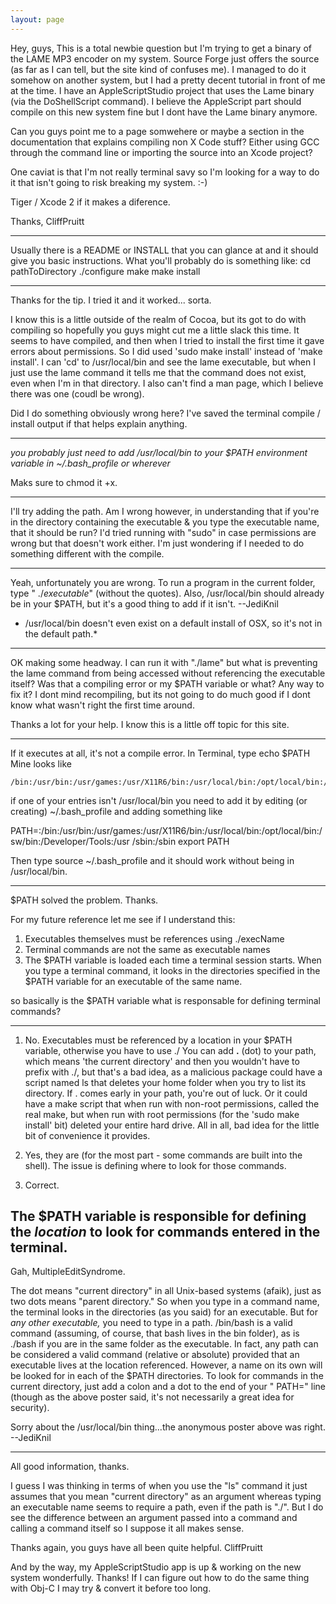 ```yaml
---
layout: page
---
```




Hey, guys, This is a total newbie question but I'm trying to get a binary of the LAME MP3 encoder on my system.  Source Forge just offers the source (as far as I can tell, but the site kind of confuses me). I managed to do it somehow on another system, but I had a pretty decent tutorial in front of me at the time.  I have an AppleScriptStudio project that uses the Lame binary (via the DoShellScript command).  I believe the AppleScript part should compile on this new system fine but I dont have the Lame binary anymore.

Can you guys point me to a page somwehere or maybe a section in the documentation that explains compiling non X Code stuff?  Either using GCC through the command line or importing the source into an Xcode project?

One caviat is that I'm not really terminal savy so I'm looking for a way to do it that isn't going to risk breaking my system. :-)

Tiger / Xcode 2 if it makes a diference.

Thanks,
CliffPruitt

----

Usually there is a README or INSTALL that you can glance at and it should give you basic instructions. What you'll probably do is something like:
    cd pathToDirectory
./configure
make
make install

----

Thanks for the tip.  I tried it and it worked... sorta.

I know this is a little outside of the realm of Cocoa, but its got to do with compiling so hopefully you guys might cut me a little slack this time. It seems to have compiled, and then when I tried to install the first time it gave errors about permissions.  So I did used 'sudo make install' instead of 'make install'.  I can 'cd' to /usr/local/bin and see the lame executable, but when I just use the lame command it tells me that the command does not exist, even when I'm in that directory.  I also can't find a man page, which I believe there was one (coudl be wrong).

Did I do something obviously wrong here? I've saved the terminal compile / install output if that helps explain anything.

----

*you probably just  need to add /usr/local/bin to your $PATH environment variable in ~/.bash_profile or wherever*

Maks sure to chmod it +x.

----

I'll try adding the path.  Am I wrong however, in understanding that if you're in the directory containing the executable & you type the executable name, that it should be run?  I'd tried running with "sudo" in case permissions are wrong but that doesn't work either.  I'm just wondering if I needed to do something different with the compile.

----
Yeah, unfortunately you are wrong. To run a program in the current folder, type "    ./*executable*" (without the quotes). Also,     /usr/local/bin should already be in your     $PATH, but it's a good thing to add if it isn't. --JediKnil

*    /usr/local/bin doesn't even exist on a default install of OSX, so it's not in the default path.*

----

OK making some headway.  I can run it with "./lame" but what is preventing the lame command from being accessed without referencing the executable itself?  Was that a compiling error or my $PATH variable or what?  Any way to fix it?  I dont mind recompiling, but its not going to do much good if I dont know what wasn't right the first time around.

Thanks a lot for your help.  I know this is a little off topic for this site.

----

If it executes at all, it's not a compile error. In Terminal, type     echo $PATH Mine looks like

    /bin:/usr/bin:/usr/games:/usr/X11R6/bin:/usr/local/bin:/opt/local/bin:/sw/bin:/Developer/Tools:/usr/sbin:/sbin

if one of your entries isn't /usr/local/bin you need to add it by editing (or creating) ~/.bash_profile and adding something like

    
PATH=:/bin:/usr/bin:/usr/games:/usr/X11R6/bin:/usr/local/bin:/opt/local/bin:/sw/bin:/Developer/Tools:/usr
/sbin:/sbin
export PATH


Then type     source ~/.bash_profile and it should work without being in /usr/local/bin.

----

$PATH solved the problem.  Thanks.

For my future reference let me see if I understand this:

1. Executables themselves must be references using ./execName
2. Terminal commands are not the same as executable names
3. The $PATH variable is loaded each time a terminal session starts.  When you type a terminal command, it looks in the directories specified in the $PATH variable for an executable of the same name.

so basically is the $PATH variable what is responsable for defining terminal commands?

----

1. No. Executables must be referenced by a location in your $PATH variable, otherwise you have to use ./ You can add **.** (dot) to your path, which means 'the current directory' and then you wouldn't have to prefix with ./, but that's a bad idea, as a malicious package could have a script named     ls that deletes your home folder when  you try to list its directory. If . comes early in your path, you're out of luck. Or it could have a     make script that when run with non-root permissions, called the real make, but when run with root permissions (for the 'sudo make install' bit) deleted your entire hard drive. All in all, bad idea for the little bit of convenience it provides.

2. Yes, they are (for the most part - some commands are built into the shell). The issue is defining where to look for those commands.

3. Correct.

The $PATH variable is responsible for defining the *location* to look for commands entered in the terminal.
----
Gah, MultipleEditSyndrome.

The dot means "current directory" in all Unix-based systems (afaik), just as two dots means "parent directory." So when you type in a command name, the terminal looks in the directories (as you said) for an executable. But for *any other executable,* you need to type in a path.     /bin/bash is a valid command (assuming, of course, that     bash lives in the     bin folder), as is     ./bash if you are in the same folder as the executable. In fact, any path can be considered a valid command (relative or absolute) provided that an executable lives at the location referenced. However, a name on its own will be looked for in each of the     $PATH directories. To look for commands in the current directory, just add a colon and a dot to the end of your "    PATH=" line (though as the above poster said, it's not necessarily a great idea for security).

Sorry about the     /usr/local/bin thing...the anonymous poster above was right. --JediKnil

----

All good information, thanks.

I guess I was thinking in terms of when you use the "ls" command it just assumes that you mean "current directory" as an argument whereas typing an executable name seems to require a path, even if the path is "./".  But I do see the difference between an argument passed into a command and calling a command itself so I suppose it all makes sense.

Thanks again, you guys have all been quite helpful.
CliffPruitt

And by the way, my AppleScriptStudio app is up & working on the new system wonderfully.  Thanks!  If I can figure out how to do the same thing with Obj-C I may try & convert it before too long.

